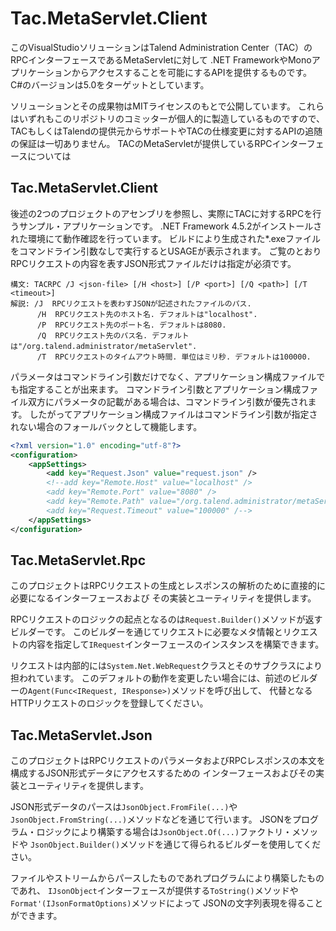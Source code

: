 # Tac.MetaServlet.Client

このVisualStudioソリューションはTalend Administration Center（TAC）のRPCインターフェースであるMetaServletに対して
.NET FrameworkやMonoアプリケーションからアクセスすることを可能にするAPIを提供するものです。
C#のバージョンは5.0をターゲットとしています。

ソリューションとその成果物はMITライセンスのもとで公開しています。
これらはいずれもこのリポジトリのコミッターが個人的に製造しているものですので、
TACもしくはTalendの提供元からサポートやTACの仕様変更に対するAPIの追随の保証は一切ありません。
TACのMetaServletが提供しているRPCインターフェースについては

## Tac.MetaServlet.Client

後述の2つのプロジェクトのアセンブリを参照し、実際にTACに対するRPCを行うサンプル・アプリケーションです。
.NET Framework 4.5.2がインストールされた環境にて動作確認を行っています。
ビルドにより生成された*.exeファイルをコマンドライン引数なしで実行するとUSAGEが表示されます。
ご覧のとおりRPCリクエストの内容を表すJSON形式ファイルだけは指定が必須です。

```
構文: TACRPC /J <json-file> [/H <host>] [/P <port>] [/Q <path>] [/T <timeout>]
解説: /J  RPCリクエストを表わすJSONが記述されたファイルのパス.
      /H  RPCリクエスト先のホスト名. デフォルトは"localhost".
      /P  RPCリクエスト先のポート名. デフォルトは8080.
      /Q  RPCリクエスト先のパス名. デフォルトは"/org.talend.administrator/metaServlet".
      /T  RPCリクエストのタイムアウト時間. 単位はミリ秒. デフォルトは100000.
```

パラメータはコマンドライン引数だけでなく、アプリケーション構成ファイルでも指定することが出来ます。
コマンドライン引数とアプリケーション構成ファイル双方にパラメータの記載がある場合は、コマンドライン引数が優先されます。
したがってアプリケーション構成ファイルはコマンドライン引数が指定されない場合のフォールバックとして機能します。

```xml
<?xml version="1.0" encoding="utf-8"?>
<configuration>
	<appSettings>
        <add key="Request.Json" value="request.json" />
        <!--add key="Remote.Host" value="localhost" />
        <add key="Remote.Port" value="8080" />
        <add key="Remote.Path" value="/org.talend.administrator/metaServlet" />
        <add key="Request.Timeout" value="100000" /-->
    </appSettings>
</configuration>
```

## Tac.MetaServlet.Rpc

このプロジェクトはRPCリクエストの生成とレスポンスの解析のために直接的に必要になるインターフェースおよび
その実装とユーティリティを提供します。

RPCリクエストのロジックの起点となるのは`Request.Builder()`メソッドが返すビルダーです。
このビルダーを通じてリクエストに必要なメタ情報とリクエストの内容を指定して`IRequest`インターフェースのインスタンスを構築できます。

リクエストは内部的には`System.Net.WebRequest`クラスとそのサブクラスにより担われています。
このデフォルトの動作を変更したい場合には、前述のビルダーの`Agent(Func<IRequest, IResponse>)`メソッドを呼び出して、
代替となるHTTPリクエストのロジックを登録してください。

## Tac.MetaServlet.Json

このプロジェクトはRPCリクエストのパラメータおよびRPCレスポンスの本文を構成するJSON形式データにアクセスするための
インターフェースおよびその実装とユーティリティを提供します。

JSON形式データのパースは`JsonObject.FromFile(...)`や`JsonObject.FromString(...)`メソッドなどを通じて行います。
JSONをプログラム・ロジックにより構築する場合は`JsonObject.Of(...)`ファクトリ・メソッドや
`JsonObject.Builder()`メソッドを通じて得られるビルダーを使用してください。

ファイルやストリームからパースしたものであれプログラムにより構築したものであれ、
`IJsonObject`インターフェースが提供する`ToString()`メソッドや`Format'(IJsonFormatOptions)`メソッドによって
JSONの文字列表現を得ることができます。
